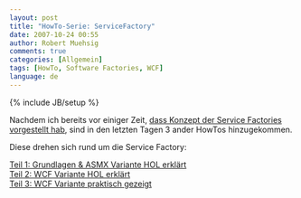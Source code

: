 ```yaml
---
layout: post
title: "HowTo-Serie: ServiceFactory"
date: 2007-10-24 00:55
author: Robert Muehsig
comments: true
categories: [Allgemein]
tags: [HowTo, Software Factories, WCF]
language: de
---
```

{% include JB/setup %}
<p>Nachdem ich bereits vor einiger Zeit, <a href="{{BASE_PATH}}/artikel/howto-microsoft-patterns-practices-software-factories-verstehen/">dass Konzept der Service Factories vorgestellt hab</a>, sind in den letzten Tagen 3 ander HowTos hinzugekommen.</p> <p>Diese drehen sich rund um die Service Factory:</p> <p><a href="{{BASE_PATH}}/artikel/howto-microsoft-pp-web-service-factory-service-factory-teil-1-grundlagen-asmx-variante/">Teil 1: Grundlagen &amp; ASMX Variante HOL erklärt</a><br><a href="{{BASE_PATH}}/artikel/howto-microsoft-pp-web-service-factory-service-factory-teil-2-wcf-variante/">Teil 2: WCF Variante HOL erklärt</a><br><a href="{{BASE_PATH}}/artikel/howto-microsoft-pp-web-service-factory-service-factory-teil-3-praktisches-hello-world/">Teil 3: WCF Variante praktisch gezeigt</a></p>

